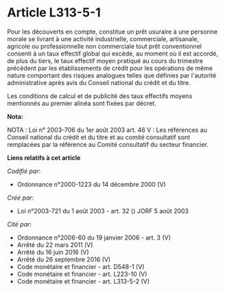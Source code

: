 # Article L313-5-1

Pour les découverts en compte, constitue un prêt usuraire à une personne morale se livrant à une activité industrielle,
commerciale, artisanale, agricole ou professionnelle non commerciale tout prêt conventionnel consenti à un taux effectif
global qui excède, au moment où il est accordé, de plus du tiers, le taux effectif moyen pratiqué au cours du trimestre
précédent par les établissements de crédit pour les opérations de même nature comportant des risques analogues telles que
définies par l'autorité administrative après avis du Conseil national du crédit et du titre.

Les conditions de calcul et de publicité des taux effectifs moyens mentionnés au premier alinéa sont fixées par décret.

**Nota:**

NOTA : Loi n° 2003-706 du 1er août 2003 art. 46 V : Les références au Conseil national du crédit et du titre et au comité
consultatif sont remplacées par la référence au Comité consultatif du secteur financier.

**Liens relatifs à cet article**

_Codifié par_:

  - Ordonnance n°2000-1223 du 14 décembre 2000 (V)

_Créé par_:

  - Loi n°2003-721 du 1 août 2003 - art. 32 () JORF 5 août 2003

_Cité par_:

  - Ordonnance n°2006-60 du 19 janvier 2006 - art. 3 (V)
  - Arrêté du 22 mars 2011 (V)
  - Arrêté du 16 juin 2016 (V)
  - Arrêté du 26 septembre 2016 (V)
  - Code monétaire et financier - art. D548-1 (V)
  - Code monétaire et financier - art. L223-10 (V)
  - Code monétaire et financier - art. L313-5-2 (V)

